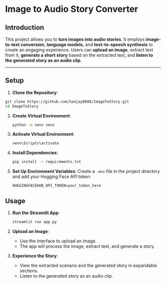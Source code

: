 # Image to Audio Story Converter

## **Introduction**
This project allows you to **turn images into audio stories**. It employs **image-to-text conversion**, **language models**, and **text-to-speech synthesis** to create an engaging experience. Users can **upload an image**, extract text from it, **generate a short story** based on the extracted text, and **listen to the generated story as an audio clip**.

---

## **Setup**

1. **Clone the Repository**:
```sh
git clone https://github.com/Sanjay8886/ImageToStory.git
cd ImageToStory
```
2. **Create Virtual Environment**:
   ```sh
   python -m venv venv
   ```
3. **Activate Virtual Environment**:
   ```sh
   venv\Scripts\activate
   ```

4. **Install Dependencies**:
   ```sh
   pip install -r requirements.txt
   ```

3. **Set Up Environment Variables**:
   Create a `.env` file in the project directory and add your Hugging Face API token:
   ```
   HUGGINGFACEHUB_API_TOKEN=your_token_here
   ```

## Usage
1. **Run the Streamlit App**:
   ```sh
   streamlit run app.py
   ```

2. **Upload an Image**:
   - Use the interface to upload an image.
   - The app will process the image, extract text, and generate a story.

3. **Experience the Story**:
   - View the extracted scenario and the generated story in expandable sections.
   - Listen to the generated story as an audio clip.
